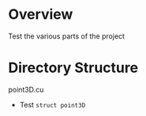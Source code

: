 # Overview
Test the various parts of the project

# Directory Structure
point3D.cu
- Test `struct point3D` 